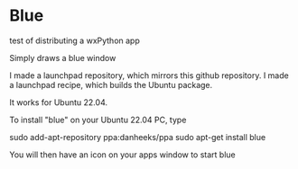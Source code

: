 # Blue
test of distributing a wxPython app

Simply draws a blue window

I made a launchpad repository, which mirrors this github repository.
I made a launchpad recipe, which builds the Ubuntu package.

It works for Ubuntu 22.04.

To install "blue" on your Ubuntu 22.04 PC, type

sudo add-apt-repository ppa:danheeks/ppa
sudo apt-get install blue

You will then have an icon on your apps window to start blue

